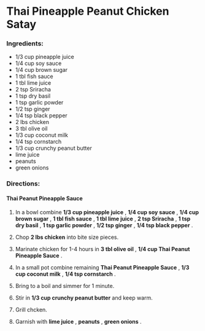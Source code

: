 # Thai Pineapple Peanut Chicken Satay 

### Ingredients: 
* 1/3 cup pineapple juice
* 1/4 cup soy sauce
* 1/4 cup brown sugar
* 1 tbl fish sauce
* 1 tbl lime juice
* 2 tsp Sriracha
* 1 tsp dry basil
* 1 tsp garlic powder
* 1/2 tsp ginger
* 1/4 tsp black pepper
* 2 lbs chicken
* 3 tbl olive oil
* 1/3 cup coconut milk
* 1/4 tsp cornstarch
* 1/3 cup crunchy peanut butter
*  lime juice
*  peanuts
*  green onions

### Directions: 

#### Thai Peanut Pineapple Sauce
1. In a bowl combine **1/3 cup pineapple juice** , **1/4 cup soy sauce** , **1/4 cup brown sugar** , **1 tbl fish sauce** , **1 tbl lime juice** , **2 tsp Sriracha** , **1 tsp dry basil** , **1 tsp garlic powder** , **1/2 tsp ginger** , **1/4 tsp black pepper** . 


2. Chop **2 lbs chicken** into bite size pieces. 
3. Marinate chicken for 1-4 hours in **3 tbl olive oil** , **1/4 cup Thai Peanut Pineapple Sauce** . 
4. In a small pot combine remaining **Thai Peanut Pineapple Sauce** , **1/3 cup coconut milk** , **1/4 tsp cornstarch** . 
5. Bring to a boil and simmer for 1 minute. 
6. Stir in **1/3 cup crunchy peanut butter** and keep warm. 
7. Grill chcken. 
8. Garnish with **lime juice** , **peanuts** , **green onions** . 
